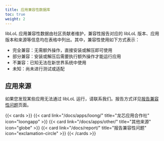 ```yaml
---
title: 应用兼容性数据库
toc: true
weight: 2
---
```


libLoL 应用兼容性数据由社区贡献者维护，兼容性报告对应的 libLoL 版本、应用版本和来源等信息均在表格中列出。其中，兼容性使用如下方式表示：

- 完全兼容：无需额外操作，直接安装或解压即可使用
- 部分兼容：安装或解压后需要执行额外操作才能运行应用
- 不兼容：已知无法在新世界系统中使用
- 未知：尚未进行测试或适配

## 应用来源

如果您发现某些应用无法通过 libLoL 运行，请联系我们。报告方式详见[报告兼容性问题](/docs/report/)页面。

{{< cards >}} 
{{< card link="/docs/apps/loong/" title="龙芯应用合作社" icon="loongapp" >}}
{{< card link="/docs/apps/other/" title="其他来源" icon="globe" >}}
{{< card link="/docs/report/" title="报告兼容性问题" icon="exclamation-circle" >}}
{{< /cards >}}
